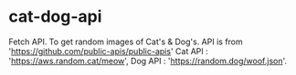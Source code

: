 # cat-dog-api

Fetch API. To get random images of Cat's  & Dog's.
API is from 'https://github.com/public-apis/public-apis' 
Cat API : 'https://aws.random.cat/meow',
Dog API : 'https://random.dog/woof.json'.

